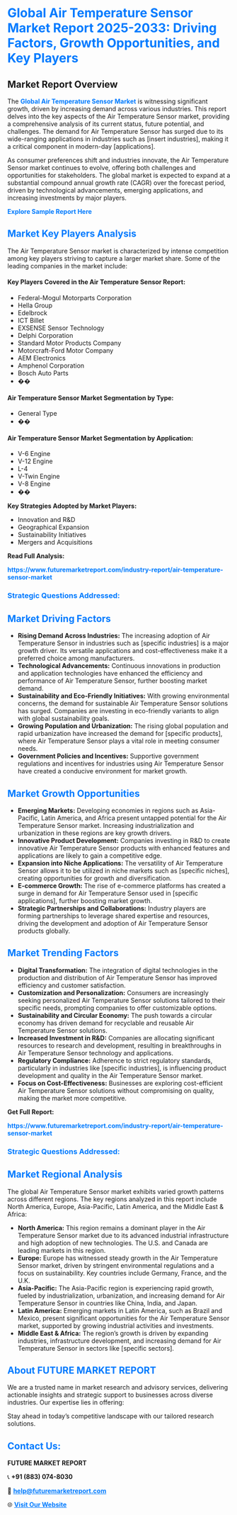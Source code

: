 <h1 style="color: #007BFF;">Global Air Temperature Sensor Market Report 2025-2033: Driving Factors, Growth Opportunities, and Key Players</h1>

<section id="overview">
<h2>Market Report Overview</h2>
<p>The <a href="https://www.futuremarketreport.com/industry-report/air-temperature-sensor-market" style="color: #007BFF; text-decoration: none;"><strong>Global Air Temperature Sensor Market</strong></a> is witnessing significant growth, driven by increasing demand across various industries. This report delves into the key aspects of the Air Temperature Sensor market, providing a comprehensive analysis of its current status, future potential, and challenges. The demand for Air Temperature Sensor has surged due to its wide-ranging applications in industries such as [insert industries], making it a critical component in modern-day [applications].</p>
<p>As consumer preferences shift and industries innovate, the Air Temperature Sensor market continues to evolve, offering both challenges and opportunities for stakeholders. The global market is expected to expand at a substantial compound annual growth rate (CAGR) over the forecast period, driven by technological advancements, emerging applications, and increasing investments by major players.</p>
</section>

<section id="overview">
<p><a href="https://www.futuremarketreport.com/request-sample/reportId=114016" style="color: #007BFF; text-decoration: none;"><strong>Explore Sample Report Here</strong></a></p>
</section>

<section id="key-players">
<h2 style="color: #007BFF;">Market Key Players Analysis</h2>
<p>The Air Temperature Sensor market is characterized by intense competition among key players striving to capture a larger market share. Some of the leading companies in the market include:</p>
<h4>Key Players Covered in the Air Temperature Sensor Report:</h4>
<ul><li>Federal-Mogul Motorparts Corporation</li><li>Hella Group</li><li>Edelbrock</li><li>ICT Billet</li><li>EXSENSE Sensor Technology</li><li>Delphi Corporation</li><li>Standard Motor Products Company</li><li>Motorcraft-Ford Motor Company</li><li>AEM Electronics</li><li>Amphenol Corporation</li><li>Bosch Auto Parts</li><li>��</li></ul>
<h4>Air Temperature Sensor Market Segmentation by Type:</h4>
<ul><li>General Type</li><li>��</li></ul>

<h4>Air Temperature Sensor Market Segmentation by Application:</h4>
<ul><li>V-6 Engine</li><li>V-12 Engine</li><li>L-4</li><li>V-Twin Engine</li><li>V-8 Engine</li><li>��</li></ul>
<p><strong>Key Strategies Adopted by Market Players:</strong></p>
<ul>
<li>Innovation and R&D</li>
<li>Geographical Expansion</li>
<li>Sustainability Initiatives</li>
<li>Mergers and Acquisitions</li>
</ul>
</section>

<section>
<p><strong>Read Full Analysis: </strong></p><a href="https://www.futuremarketreport.com/industry-report/air-temperature-sensor-market" style="color: #007BFF; text-decoration: none;"><strong>https://www.futuremarketreport.com/industry-report/air-temperature-sensor-market</strong></a>
<h3 style="color: #007BFF;">Strategic Questions Addressed:</h3>
</section>

<section id="driving-factors">
<h2 style="color: #007BFF;">Market Driving Factors</h2>
<ul>
<li><strong>Rising Demand Across Industries:</strong> The increasing adoption of Air Temperature Sensor in industries such as [specific industries] is a major growth driver. Its versatile applications and cost-effectiveness make it a preferred choice among manufacturers.</li>
<li><strong>Technological Advancements:</strong> Continuous innovations in production and application technologies have enhanced the efficiency and performance of Air Temperature Sensor, further boosting market demand.</li>
<li><strong>Sustainability and Eco-Friendly Initiatives:</strong> With growing environmental concerns, the demand for sustainable Air Temperature Sensor solutions has surged. Companies are investing in eco-friendly variants to align with global sustainability goals.</li>
<li><strong>Growing Population and Urbanization:</strong> The rising global population and rapid urbanization have increased the demand for [specific products], where Air Temperature Sensor plays a vital role in meeting consumer needs.</li>
<li><strong>Government Policies and Incentives:</strong> Supportive government regulations and incentives for industries using Air Temperature Sensor have created a conducive environment for market growth.</li>
</ul>
</section>

<section id="growth-opportunities">
<h2 style="color: #007BFF;">Market Growth Opportunities</h2>
<ul>
<li><strong>Emerging Markets:</strong> Developing economies in regions such as Asia-Pacific, Latin America, and Africa present untapped potential for the Air Temperature Sensor market. Increasing industrialization and urbanization in these regions are key growth drivers.</li>
<li><strong>Innovative Product Development:</strong> Companies investing in R&D to create innovative Air Temperature Sensor products with enhanced features and applications are likely to gain a competitive edge.</li>
<li><strong>Expansion into Niche Applications:</strong> The versatility of Air Temperature Sensor allows it to be utilized in niche markets such as [specific niches], creating opportunities for growth and diversification.</li>
<li><strong>E-commerce Growth:</strong> The rise of e-commerce platforms has created a surge in demand for Air Temperature Sensor used in [specific applications], further boosting market growth.</li>
<li><strong>Strategic Partnerships and Collaborations:</strong> Industry players are forming partnerships to leverage shared expertise and resources, driving the development and adoption of Air Temperature Sensor products globally.</li>
</ul>
</section>

<section id="trending-factors">
<h2 style="color: #007BFF;">Market Trending Factors</h2>
<ul>
<li><strong>Digital Transformation:</strong> The integration of digital technologies in the production and distribution of Air Temperature Sensor has improved efficiency and customer satisfaction.</li>
<li><strong>Customization and Personalization:</strong> Consumers are increasingly seeking personalized Air Temperature Sensor solutions tailored to their specific needs, prompting companies to offer customizable options.</li>
<li><strong>Sustainability and Circular Economy:</strong> The push towards a circular economy has driven demand for recyclable and reusable Air Temperature Sensor solutions.</li>
<li><strong>Increased Investment in R&D:</strong> Companies are allocating significant resources to research and development, resulting in breakthroughs in Air Temperature Sensor technology and applications.</li>
<li><strong>Regulatory Compliance:</strong> Adherence to strict regulatory standards, particularly in industries like [specific industries], is influencing product development and quality in the Air Temperature Sensor market.</li>
<li><strong>Focus on Cost-Effectiveness:</strong> Businesses are exploring cost-efficient Air Temperature Sensor solutions without compromising on quality, making the market more competitive.</li>
</ul>
</section>

<section>
<p><strong>Get Full Report: </strong></p><a href="https://www.futuremarketreport.com/industry-report/air-temperature-sensor-market" style="color: #007BFF; text-decoration: none;"><strong>https://www.futuremarketreport.com/industry-report/air-temperature-sensor-market</strong></a>
<h3 style="color: #007BFF;">Strategic Questions Addressed:</h3>
</section>


<section id="regional-analysis">
<h2 style="color: #007BFF;">Market Regional Analysis</h2>
<p>The global Air Temperature Sensor market exhibits varied growth patterns across different regions. The key regions analyzed in this report include North America, Europe, Asia-Pacific, Latin America, and the Middle East & Africa:</p>
<ul>
<li><strong>North America:</strong> This region remains a dominant player in the Air Temperature Sensor market due to its advanced industrial infrastructure and high adoption of new technologies. The U.S. and Canada are leading markets in this region.</li>
<li><strong>Europe:</strong> Europe has witnessed steady growth in the Air Temperature Sensor market, driven by stringent environmental regulations and a focus on sustainability. Key countries include Germany, France, and the U.K.</li>
<li><strong>Asia-Pacific:</strong> The Asia-Pacific region is experiencing rapid growth, fueled by industrialization, urbanization, and increasing demand for Air Temperature Sensor in countries like China, India, and Japan.</li>
<li><strong>Latin America:</strong> Emerging markets in Latin America, such as Brazil and Mexico, present significant opportunities for the Air Temperature Sensor market, supported by growing industrial activities and investments.</li>
<li><strong>Middle East & Africa:</strong> The region’s growth is driven by expanding industries, infrastructure development, and increasing demand for Air Temperature Sensor in sectors like [specific sectors].</li>
</ul>
</section>

<footer>
<h2 style="color: #007BFF;">About FUTURE MARKET REPORT</h2>
<p>We are a trusted name in market research and advisory services, delivering actionable insights and strategic support to businesses across diverse industries. Our expertise lies in offering:</p>

<p>Stay ahead in today’s competitive landscape with our tailored research solutions.</p>

<h2 style="color: #007BFF;">Contact Us:</h2>
<p><strong>FUTURE MARKET REPORT</strong></p>
<p>📞 <strong>+91 (883) 074-8030</strong></p>
<p>📧 <strong><a href="mailto:help@futuremarketreport.com" style="color: #007BFF;">help@futuremarketreport.com</a></strong></p>
<p>🌐 <strong><a href="https://www.futuremarketreport.com/" style="color: #007BFF;">Visit Our Website</a></strong></p>
</footer>
